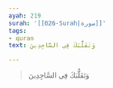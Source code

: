 ```yaml
---
ayah: 219
surah: '[[026-Surah|سورة]]'
tags:
- quran
text: وَتَقَلُّبَكَ فِي السَّاجِدِينَ

---
```

> وَتَقَلُّبَكَ فِي السَّاجِدِينَ
